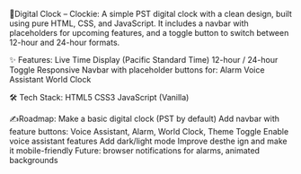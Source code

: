 🧠Digital Clock – Clockie:
A simple PST digital clock with a clean design, built using pure HTML, CSS, and JavaScript.
It includes a navbar with placeholders for upcoming features, and a toggle button to switch between 12-hour and 24-hour formats.

✨ Features:
Live Time Display (Pacific Standard Time)
12-hour / 24-hour Toggle
Responsive Navbar with placeholder buttons for:
Alarm
Voice Assistant
World Clock


🛠️ Tech Stack:
HTML5
CSS3
JavaScript (Vanilla)


✍Roadmap:
Make a basic digital clock (PST by default)
Add navbar with feature buttons: Voice Assistant, Alarm, World Clock, Theme Toggle
Enable voice assistant features
Add dark/light mode
Improve desthe ign and make it mobile-friendly
Future: browser notifications for alarms, animated backgrounds
